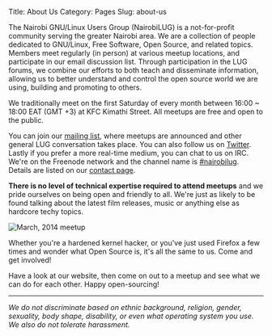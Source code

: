 Title: About Us
Category: Pages
Slug: about-us

The Nairobi GNU/Linux Users Group (NairobiLUG) is a not-for-profit community serving the greater Nairobi area. We are a collection of people dedicated to GNU/Linux, Free Software, Open Source, and related topics. Members meet regularly (in person) at various meetup locations, and participate in our email discussion list. Through participation in the LUG forums, we combine our efforts to both teach and disseminate information, allowing us to better understand and control the open source world we are using, building and promoting to others.

We traditionally meet on the first Saturday of every month between 16:00 ~ 18:00 EAT (GMT +3) at KFC Kimathi Street. All meetups are free and open to the public.

You can join our [mailing list]({static}/pages/mailing-list.md), where meetups are announced and other general LUG conversation takes place. You can also follow us on [Twitter](https://twitter.com/nairobilug). Lastly if you prefer a more real-time medium, you can chat to us on IRC. We're on the Freenode network and the channel name is [#nairobilug](irc://chat.freenode.net/#nairobilug). Details are listed on our [contact page]({static}/pages/contact.md).

**There is no level of technical expertise required to attend meetups** and we pride ourselves on being open and friendly to all. We're just as likely to be found talking about the latest film releases, music or anything else as hardcore techy topics.

![March, 2014 meetup]({static}/images/pages/about-us/meetup-march-2014.jpg "March, 2014 meetup")

Whether you're a hardened kernel hacker, or you've just used Firefox a few times and wonder what Open Source is, it's all the same to us. Come and get involved!

Have a look at our website, then come on out to a meetup and see what we can do for each other. Happy open-sourcing!

---

_We do not discriminate based on ethnic background, religion, gender, sexuality, body shape, disability, or even what operating system you use. We also do not tolerate harassment._
